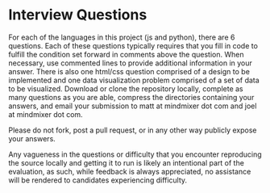 Interview Questions
===================

For each of the languages in this project (js and python), there are 6 questions. Each of these
questions typically requires that you fill in code to fulfill the condition set forward in comments
above the question. When necessary, use commented lines to provide additional information in your
answer.
There is also one html/css question comprised of a design to be implemented and one data 
visualization problem comprised of a set of data to be visualized.
Download or clone the repository locally, complete as many questions as you are able, compress the
directories containing your answers, and email your submission to matt at mindmixer dot com and
joel at mindmixer dot com.

Please do not fork, post a pull request, or in any other way publicly expose your answers.

Any vagueness in the questions or difficulty that you encounter reproducing the source locally
and getting it to run is likely an intentional part of the evaluation, as such, while feedback is
always appreciated, no assistance will be rendered to candidates experiencing difficulty.
